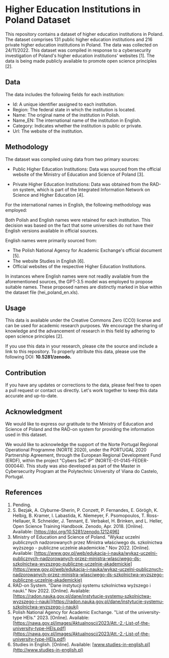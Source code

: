 # Higher Education Institutions in Poland Dataset
This repository contains a dataset of higher education institutions in Poland. The dataset comprises 131 public higher education institutions and 216 private higher education institutions in Poland. The data was collected on 24/11/2022. 
This dataset was compiled in response to a cybersecurity investigation of Poland's higher education institutions' websites [1]. The data is being made publicly available to promote open science principles [2].

## Data

The data includes the following fields for each institution:

- Id: A unique identifier assigned to each institution.
- Region: The federal state in which the institution is located.
- Name: The original name of the institution in Polish.
- Name_EN: The international name of the institution in English.
- Category: Indicates whether the institution is public or private.
- Url: The website of the institution.

## Methodology

The dataset was compiled using data from two primary sources:

- Public Higher Education Institutions: Data was sourced from the official website of the Ministry of Education and Science of Poland [3].

- Private Higher Education Institutions: Data was obtained from the RAD-on system, which is part of the Integrated Information Network on Science and Higher Education [4].

For the international names in English, the following methodology was employed:

Both Polish and English names were retained for each institution. This decision was based on the fact that some universities do not have their English versions available in official sources.

English names were primarily sourced from:
- The Polish National Agency for Academic Exchange's official document [5].
- The website Studies in English [6].
- Official websites of the respective Higher Education Institutions.

In instances where English names were not readily available from the aforementioned sources, the GPT-3.5 model was employed to propose suitable names. These proposed names are distinctly marked in blue within the dataset file (hei_poland_en.xls).

## Usage

This data is available under the Creative Commons Zero (CC0) license and can be used for academic research purposes. We encourage the sharing of knowledge and the advancement of research in this field by adhering to open science principles [2].

If you use this data in your research, please cite the source and include a link to this repository. To properly attribute this data, please use the following DOI:
**10.5281/zenodo.**

## Contribution

If you have any updates or corrections to the data, please feel free to open a pull request or contact us directly. Let's work together to keep this data accurate and up-to-date.

## Acknowledgment

We would like to express our gratitude to the Ministry of Education and Science of Poland and the RAD-on system for providing the information used in this dataset.

We would like to acknowledge the support of the Norte Portugal Regional Operational Programme (NORTE 2020), under the PORTUGAL 2020 Partnership Agreement, through the European Regional Development Fund (ERDF), within the project "Cybers SeC IP" (NORTE-01-0145-FEDER-000044). This study was also developed as part of the Master in Cybersecurity Program at the Polytechnic University of Viana do Castelo, Portugal.

## References

1. Pending.
2. S. Bezjak, A. Clyburne-Sherin, P. Conzett, P. Fernandes, E. Görögh, K. Helbig, B. Kramer, I. Labastida, K. Niemeyer, F. Psomopoulos, T. Ross-Hellauer, R. Schneider, J. Tennant, E. Verbakel, H. Brinken, and L. Heller, Open Science Training Handbook. Zenodo, Apr. 2018. [Online]. Available: [https://doi.org/10.5281/zenodo.1212496]
3. Ministry of Education and Science of Poland. "Wykaz uczelni publicznych nadzorowanych przez Ministra właściwego ds. szkolnictwa wyższego - publiczne uczelnie akademickie." Nov 2022. [Online]. Available: [https://www.gov.pl/web/edukacja-i-nauka/wykaz-uczelni-publicznych-nadzorowanych-przez-ministra-wlasciwego-ds-szkolnictwa-wyzszego-publiczne-uczelnie-akademickie](https://www.gov.pl/web/edukacja-i-nauka/wykaz-uczelni-publicznych-nadzorowanych-przez-ministra-wlasciwego-ds-szkolnictwa-wyzszego-publiczne-uczelnie-akademickie)
4. RAD-on System. "Dane instytucji systemu szkolnictwa wyższego i nauki." Nov 2022. [Online]. Available: [https://radon.nauka.gov.pl/dane/instytucje-systemu-szkolnictwa-wyzszego-i-nauki](https://radon.nauka.gov.pl/dane/instytucje-systemu-szkolnictwa-wyzszego-i-nauki)
5.  Polish National Agency for Academic Exchange. "List of the university-type HEIs." 2023. [Online]. Available: [https://nawa.gov.pl/images/Aktualnosci/2023/Att.-2.-List-of-the-university-type-HEIs.pdf](https://nawa.gov.pl/images/Aktualnosci/2023/Att.-2.-List-of-the-university-type-HEIs.pdf)
6.  Studies in English. [Online]. Available: [www.studies-in-english.pl](http://www.studies-in-english.pl)

